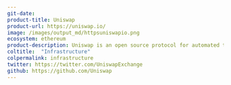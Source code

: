 ```yaml
---
git-date: 
product-title: Uniswap
product-url: https://uniswap.io/
image: /images/output_md/httpsuniswapio.png
ecosystem: ethereum
product-description: Uniswap is an open source protocol for automated token exchange on Ethereum.
coltitle:  "Infrastructure"
colpermalink: infrastructure
twitter: https://twitter.com/UniswapExchange
github: https://github.com/Uniswap
---
```


